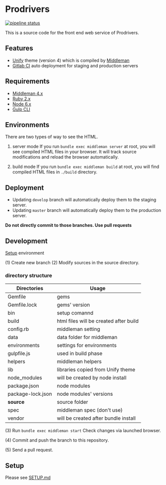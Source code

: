 Prodrivers
==========

[![pipeline status](https://hub.georepublic.net/vision-net/website/badges/develop/pipeline.svg)](https://hub.georepublic.net/vision-net/website/commits/develop)

This is a source code for the front end web service of Prodrivers.

Features
--------
- [Unify][unify] theme (version 4) which is compiled by [Middleman][middleman]
- [Gitlab CI][gitlabci] auto deployment for staging and production servers

Requirements
------------

* [Middleman 4.x][middleman-docs]
* [Ruby 2.x][rbenv]
* [Node 6.x][nvm]
* [Gulp CLI][gulp-cli]

Environments
------------

There are two types of way to see the HTML.
1. server mode
  If you run `bundle exec middleman server` at root, you will see compiled HTML files in your browser. It will track source modifications and reload the browser automatically.

2. build mode
  If you run `bundle exec middleman build` at root, you will find compiled HTML files in `./build` directory.

Deployment
----------

- Updating `develop` branch will automatically deploy them to the staging server.
- Updating `master` branch will automatically deploy them to the production server.

**Do not directly commit to those branches. Use pull requests**

Development
-----------
[Setup](Setup.md) environment

(1) Create new branch
(2) Modify sources in the source directory.

### directory structure
| Directories  | Usage  |
|-----|-----|
| Gemfile | gems |
| Gemfile.lock | gems' version |
| bin | setup comannd |
| build | html files will be created after build |
| config.rb | middleman setting |
| data | data folder for middleman |
| environments | settings for environments |
| gulpfile.js | used in build phase |
| helpers | middleman helpers |
| lib | libraries copied from Unify theme |
| node_modules | will be created by node install |
| package.json | node modules |
| package-lock.json | node modules' versions |
| **source** | source folder |
| spec | middleman spec (don't use) |
| vendor | will be created after bundle install |

(3) Run `bundle exec middleman start`
Check changes via launched browser.

(4) Commit and push the branch to this repository.

(5) Send a pull request.

Setup
-----
Please see [SETUP.md](SETUP.md)

[middleman]: https://middlemanapp.com/
[unify]: https://htmlstream.com/preview/unify-v2.5.1/all-demos.html#cbpf=.unify-main
[gitlabci]: https://about.gitlab.com/features/gitlab-ci-cd/
[middleman-docs]: https://middlemanapp.com/basics/install/
[rbenv]: https://github.com/rbenv/rbenv#readme
[nvm]: https://github.com/creationix/nvm#readme
[gulp-cli]: https://github.com/gulpjs/gulp/blob/master/docs/getting-started.md#getting-started

